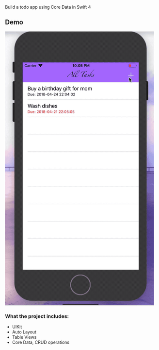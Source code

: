 
Build a todo app using Core Data in Swift 4

## Demo 
![Alt Text](https://github.com/Regina77/Todo_APP-iOS-Swift/blob/master/app%20demo.gif)

### What the project includes:
- UIKit
- Auto Layout
- Table Views
- Core Data, CRUD operations

